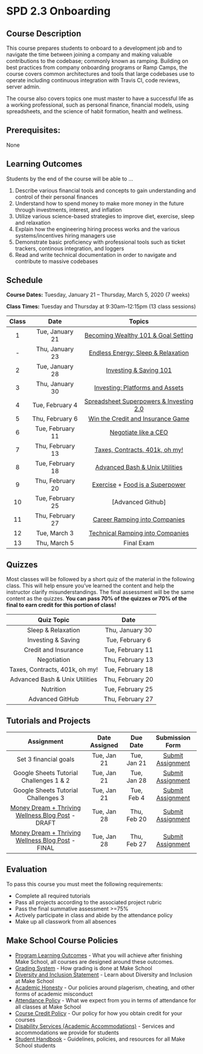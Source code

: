 # SPD 2.3 Onboarding

## Course Description

This course prepares students to onboard to a development job and to navigate the time between joining a company and making valuable contributions to the codebase; commonly known as ramping. Building on best practices from company onboarding programs or Ramp Camps, the course covers common architectures and tools that large codebases use to operate including continuous integration with Travis CI, code reviews, server admin.

The course also covers topics one must master to have a successful life as a working professional, such as personal finance, financial models, using spreadsheets, and the science of habit formation, health and wellness.

## Prerequisites:  

None

## Learning Outcomes

Students by the end of the course will be able to ...

1. Describe various financial tools and concepts to gain understanding and control of their personal finances 
1. Understand how to spend money to make more money in the future through investments, interest, and inflation
1. Utilize various science-based strategies to improve diet, exercise, sleep and relaxation
1. Explain how the engineering hiring process works and the various systems/incentives hiring managers use
1. Demonstrate basic proficiency with professional tools such as ticket trackers, continous integration, and loggers
1. Read and write technical documentation in order to navigate and contribute to massive codebases


## Schedule

**Course Dates:** Tuesday, January 21 – Thursday, March 5, 2020 (7 weeks)

**Class Times:** Tuesday and Thursday at 9:30am–12:15pm (13 class sessions)

| Class |          Date          |                 Topics                  |
|:-----:|:----------------------:|:---------------------------------------:|
|  1 |  Tue, January 21              | [Becoming Wealthy 101 & Goal Setting] |
|  - |  Thu, January 23              | [Endless Energy: Sleep & Relaxation] |
|  2 |  Tue, January 28              |  [Investing & Saving 101] ||
|  3 |  Thu, January 30              |  [Investing: Platforms and Assets]|
|  4 |  Tue, February 4              | [Spreadsheet Superpowers & Investing 2.0] |
|  5 |  Thu, February 6              | [Win the Credit and Insurance Game] |
|  6 |  Tue, February 11             | [Negotiate like a CEO] |
|  7 |  Thu, February 13             | [Taxes, Contracts, 401k, oh my!] |
|  8 |  Tue, February 18             | [Advanced Bash & Unix Utilities] |
|  9 |  Thu, February 20             | [Exercise] + [Food is a Superpower] |
|  10 | Tue, February 25             | [Advanced Github] |
|  11 | Thu, February 27             | [Career Ramping into Companies] |
|  12 | Tue, March 3                 | [Technical Ramping into Companies] |
|  13 | Thu, March 5                 | Final Exam |

[Becoming Wealthy 101 & Goal Setting]: https://docs.google.com/presentation/d/1Ofynbn2KTwRGBRU63g6QgsBSZFhE7GaYEoE7ed31K58/edit?usp=sharing
[Endless Energy: Sleep & Relaxation]: https://docs.google.com/presentation/d/10q__LTWLrQSCCttvK8jTdgiM7-JMCo6rsOcoddAC3RQ/edit#slide=id.g4ef902dad2_0_0
[Investing & Saving 101]: https://docs.google.com/presentation/d/1e3sVZV06dBZucVxJqvVYfMu5EFr5TQM41SfmkNzgzRQ/edit?usp=sharing
[Spreadsheet Superpowers & Investing 2.0]: https://docs.google.com/presentation/d/1bw5cELb9Jh1wvsLVtTmG6-RdB0ibQmCJOsw5VYlxDxs/edit?ts=5e3b58a3
[Win the Credit and Insurance Game]: https://docs.google.com/document/d/11LnA_OGQyHxg5gormemHnYEnH9qDMh11Ohecx2lwBJA/edit?usp=sharing
[Negotiate like a CEO]: https://docs.google.com/document/d/12oqw1tXTSw5FJduDT8Q46WYW7dGp5Dp39QKK-xuYGR4/edit#heading=h.a3sjk9ojs0kf
[Taxes, Contracts, 401k, oh my!]: https://docs.google.com/presentation/d/12LKnrjXZGEhib_ndnGr-Sabq9F0pvzsC42_45-wXE-I/edit?usp=sharing
[Advanced Bash & Unix Utilities]: https://make.sc/bashsesh
[Exercise]: https://make.sc/exercise
[Food is a Superpower]: https://docs.google.com/presentation/d/1B-ndEUghpgaYZpdyKxJW3hag4hCzp99vHSih75eqzzw/edit?usp=sharing
[Investing: Platforms and Assets]: https://docs.google.com/presentation/d/1N8TIjDtEkbbqLhyzT3---ODxqaKVysnn-ijc8QwQ1XA/edit#slide=id.g4cf79cf4e3_0_202
<!--- [Advanced Github]: -->

[Career Ramping into Companies]: https://docs.google.com/presentation/d/18-mwtxM1Kpieww4UJwr-oOl_UQd1LbpXjUXrBef3ev4/edit#slide=id.p
[Technical Ramping into Companies]: https://docs.google.com/presentation/d/1KjYBZzc_wksmHYsy1sgJJCVWjJwA_yRoxkiwWL0_Rys/edit?usp=sharing

## Quizzes

Most classes will be followed by a short quiz of the material in the following class. This will help ensure you’ve learned the content and help the instructor clarify misunderstandings. The final assessment will be the same content as the quizzes. **You can pass 70% of the quizzes or 70% of the final to earn credit for this portion of class!**

|               Quiz Topic                |          Date          |
|:---------------------------------------:|:----------------------:|
| Sleep & Relaxation                      | Thu, January 30    |
| Investing & Saving                      | Tue, February 6   |
| Credit and Insurance                    | Tue, February 11   |
| Negotiation                             | Thu, February 13   |
| Taxes, Contracts, 401k, oh my!          | Tue, February 18  |
| Advanced Bash & Unix Utilities          | Thu, February 20  |
| Nutrition                               | Tue, February 25   |
| Advanced GitHub                         | Thu, February 27  |

## Tutorials and Projects

|                        Assignment                         | Date Assigned |   Due Date   |            Submission Form           |
|:---------------------------------------------------------:|:-------------:|:------------:|:------------------------------------:|
| Set 3 financial goals                                    |  Tue, Jan 21  |  Tue, Jan 21  | [Submit Assignment]  |
| Google Sheets Tutorial Challenges 1 & 2                                   |  Tue, Jan 21  |  Tue, Jan 28  | [Submit Assignment]  |
| Google Sheets Tutorial Challenges 3                                 |  Tue, Jan 21  |  Tue, Feb 4  | [Submit Assignment]  |
| [Money Dream + Thriving Wellness Blog Post] - DRAFT       |  Tue, Jan 28  |  Thu, Feb 20 | [Submit Assignment]  |
| [Money Dream + Thriving Wellness Blog Post] - FINAL       |  Tue, Jan 28  |  Thu, Feb 27 | [Submit Assignment]  |

<!-- [Google Sheets Tutorial]: -->
[Money Dream + Thriving Wellness Blog Post]: https://docs.google.com/document/d/1Sl34ohVzgXykcUotFRrQeYohHm7HD4KoonvnBXLzhaw/edit
[Submit Assignment]: https://docs.google.com/spreadsheets/d/1SMT94H8d4Adv8LPecLSwXc9jDxCXYKmnBU_xs3jHTJ8/edit#gid=1132648801

## Evaluation
To pass this course you must meet the following requirements:

- Complete all required tutorials 
- Pass all projects according to the associated project rubric
- Pass the final summative assessment >=75%
- Actively participate in class and abide by the attendance policy
- Make up all classwork from all absences


## Make School Course Policies
- [Program Learning Outcomes](https://make.sc/program-learning-outcomes) - What you will achieve after finishing Make School, all courses are designed around these outcomes.
- [Grading System](https://make.sc/grading-system) - How grading is done at Make School
- [Diversity and Inclusion Statement](https://make.sc/diversity-and-inclusion-statement) - Learn about Diversity and Inclusion at Make School
- [Academic Honesty](https://make.sc/academic-honesty-policy) - Our policies around plagerism, cheating, and other forms of academic misconduct 
- [Attendance Policy](https://make.sc/attendance-policy) - What we expect from you in terms of attendance for all classes at Make School
- [Course Credit Policy](https://make.sc/course-credit-policy) - Our policy for how you obtain credit for your courses
- [Disability Services (Academic Accommodations)](https://make.sc/disability-services) - Services and accommodations we provide for students
- [Student Handbook](https://make.sc/student-handbook) - Guidelines, policies, and resources for all Make School students
